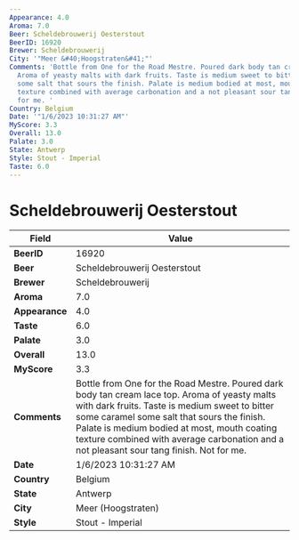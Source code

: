 ```yaml
---
Appearance: 4.0
Aroma: 7.0
Beer: Scheldebrouwerij Oesterstout
BeerID: 16920
Brewer: Scheldebrouwerij
City: '"Meer &#40;Hoogstraten&#41;"'
Comments: 'Bottle from One for the Road Mestre. Poured dark body tan cream lace top.
  Aroma of yeasty malts with dark fruits. Taste is medium sweet to bitter some caramel
  some salt that sours the finish. Palate is medium bodied at most, mouth coating
  texture combined with average carbonation and a not pleasant sour tang finish. Not
  for me. '
Country: Belgium
Date: '"1/6/2023 10:31:27 AM"'
MyScore: 3.3
Overall: 13.0
Palate: 3.0
State: Antwerp
Style: Stout - Imperial
Taste: 6.0
---
```


# Scheldebrouwerij Oesterstout

| Field         | Value |
|---------------|-------|
| **BeerID** | 16920 |
| **Beer** | Scheldebrouwerij Oesterstout |
| **Brewer** | Scheldebrouwerij |
| **Aroma** | 7.0 |
| **Appearance** | 4.0 |
| **Taste** | 6.0 |
| **Palate** | 3.0 |
| **Overall** | 13.0 |
| **MyScore** | 3.3 |
| **Comments** | Bottle from One for the Road Mestre. Poured dark body tan cream lace top. Aroma of yeasty malts with dark fruits. Taste is medium sweet to bitter some caramel some salt that sours the finish. Palate is medium bodied at most, mouth coating texture combined with average carbonation and a not pleasant sour tang finish. Not for me.  |
| **Date** | 1/6/2023 10:31:27 AM |
| **Country** | Belgium |
| **State** | Antwerp |
| **City** | Meer &#40;Hoogstraten&#41; |
| **Style** | Stout - Imperial |
